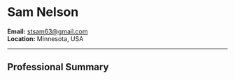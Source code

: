 

# Sam Nelson

**Email:** stsam63@gmail.com  
**Location:** Minnesota, USA

---

## Professional Summary
